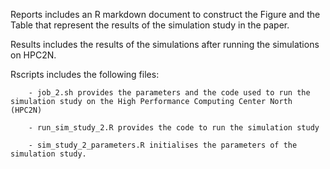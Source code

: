 Reports includes an R markdown document to construct the Figure and the Table that represent the results of the simulation study in the paper.

Results includes the results of the simulations after running the simulations on HPC2N.

Rscripts includes the following files:
        
        - job_2.sh provides the parameters and the code used to run the simulation study on the High Performance Computing Center North (HPC2N)
        
        - run_sim_study_2.R provides the code to run the simulation study
        
        - sim_study_2_parameters.R initialises the parameters of the simulation study.



